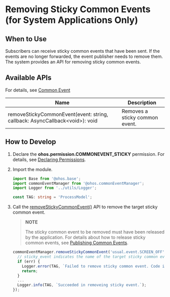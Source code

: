# Removing Sticky Common Events (for System Applications Only)


## When to Use

Subscribers can receive sticky common events that have been sent. If the events are no longer forwarded, the event publisher needs to remove them. The system provides an API for removing sticky common events.

## Available APIs

For details, see [Common Event](../reference/apis/js-apis-commonEventManager.md)

| Name| Description|
| -------- | -------- |
| removeStickyCommonEvent(event: string, callback: AsyncCallback\<void>): void | Removes a sticky common event.|


## How to Develop

1. Declare the **ohos.permission.COMMONEVENT_STICKY** permission. For details, see [Declaring Permissions](../security/AccessToken/declare-permissions.md).

2. Import the module.

   ```ts
   import Base from '@ohos.base';
   import commonEventManager from '@ohos.commonEventManager';
   import Logger from '../utils/Logger';

   const TAG: string = 'ProcessModel';
   ```

3. Call the [removeStickyCommonEvent()](../reference/apis/js-apis-commonEventManager.md#commoneventmanagerremovestickycommonevent10) API to remove the target sticky common event.

   > **NOTE**
   >
   > The sticky common event to be removed must have been released by the application. For details about how to release sticky common events, see [Publishing Common Events](common-event-publish.md).

   ```ts
   commonEventManager.removeStickyCommonEvent('usual.event.SCREEN_OFF', (err: Base.BusinessError) => {
     // sticky_event indicates the name of the target sticky common event.
     if (err) {
       Logger.error(TAG, `Failed to remove sticky common event. Code is ${err.code}, message is ${err.message}`);
       return;
     }
     ...
     Logger.info(TAG, `Succeeded in removeing sticky event.`);
   });
   ```
